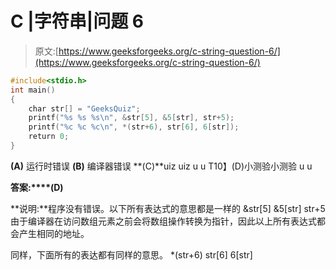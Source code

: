 # C |字符串|问题 6

> 原文:[https://www.geeksforgeeks.org/c-string-question-6/](https://www.geeksforgeeks.org/c-string-question-6/)

```cpp
#include<stdio.h>
int main()
{
    char str[] = "GeeksQuiz";
    printf("%s %s %s\n", &str[5], &5[str], str+5);
    printf("%c %c %c\n", *(str+6), str[6], 6[str]);
    return 0;
}
```

**(A)** 运行时错误
**(B)** 编译器错误
**(C)**uiz uiz
u u
T10】(D)小测验小测验
u u

**答案:****(D)**

**说明:**程序没有错误。以下所有表达式的意思都是一样的
&str[5]
&5[str]
str+5
由于编译器在访问数组元素之前会将数组操作转换为指针，因此以上所有表达式都会产生相同的地址。

同样，下面所有的表达都有同样的意思。
*(str+6)
str[6]
6[str]